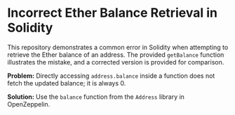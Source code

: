 # Incorrect Ether Balance Retrieval in Solidity

This repository demonstrates a common error in Solidity when attempting to retrieve the Ether balance of an address.  The provided `getBalance` function illustrates the mistake, and a corrected version is provided for comparison.

**Problem:** Directly accessing `address.balance` inside a function does not fetch the updated balance; it is always 0.

**Solution:** Use the `balance` function from the `Address` library in OpenZeppelin.
